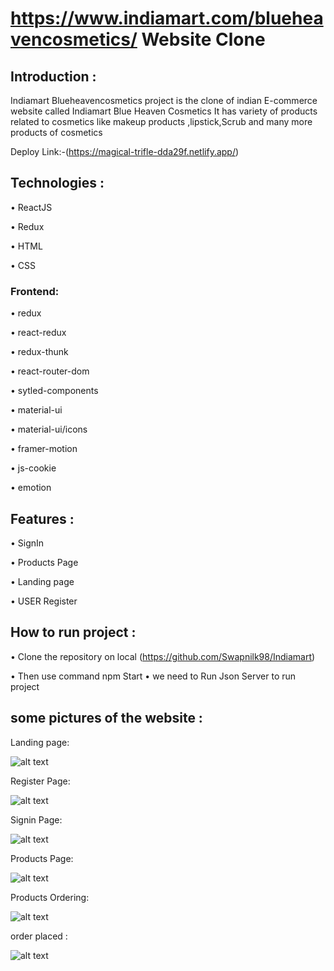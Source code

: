 # https://www.indiamart.com/blueheavencosmetics/ Website Clone

## Introduction :

Indiamart Blueheavencosmetics project is the clone of indian E-commerce website called Indiamart Blue Heaven Cosmetics  It has variety of products related to cosmetics like makeup products ,lipstick,Scrub and many more products of cosmetics


Deploy Link:-(https://magical-trifle-dda29f.netlify.app/)




## Technologies :

• ReactJS

• Redux

• HTML
 
• CSS



### Frontend:

• redux

• react-redux

• redux-thunk

• react-router-dom

• sytled-components

• material-ui

• material-ui/icons

• framer-motion

• js-cookie

• emotion



## Features :

• SignIn

• Products Page

• Landing page

• USER Register

## How to run project  :

• Clone the repository on local (https://github.com/Swapnilk98/Indiamart)

• Then use command npm Start
• we need to Run Json Server to run project

## some pictures of the website :

Landing page:

![alt text](https://miro.medium.com/max/2732/1*ZKVGj4I3rNvxDRMHmFhhrA.png)

Register Page:

![alt text](file:///C:/Users/Dreams/Pictures/Screenshots/Screenshot%20(104).png)

Signin Page:

![alt text](file:///C:/Users/Dreams/Pictures/Screenshots/Screenshot%20(105).png)

Products Page:

![alt text](file:///C:/Users/Dreams/Pictures/Screenshots/Screenshot%20(107).png)

Products Ordering:

![alt text](file:///C:/Users/Dreams/Pictures/Screenshots/Screenshot%20(108).png)

order placed :

![alt text](file:///C:/Users/Dreams/Pictures/Screenshots/Screenshot%20(109).png)
